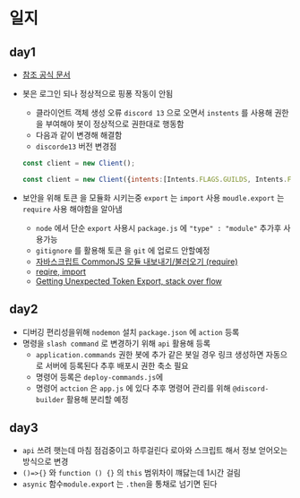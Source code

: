 # 일지
## day1
* [참조 공식 문서](https://discordjs.guide/#before-you-begin)
* 봇은 로그인 되나 정상적으로 핑퐁 작동이 안됨
	* 클라이언트 객체 생성 오류 `discord 13` 으로 오면서 `instents` 를 사용해 권한을 부여해야 봇이 정상적으로 권한대로 행동함
	* 다음과 같이 변경해 해결함
	* `discorde13` 버전 변경점
	```js
	const client = new Client();
	```

	```js
	const client = new Client({intents:[Intents.FLAGS.GUILDS, Intents.FLAGS.GUILD_MESSAGES]});
	```
* 보안을 위해 토큰 을 모듈화 시키는중  `export` 는 `import` 사용 `moudle.export` 는 `require` 사용 해야함을 알아냄

	* `node` 에서 단순 `export` 사용시 `package.js` 에 `"type" : "module"` 추가후 사용가능
	* `gitignore` 를 활용해 토큰 을 `git` 에 업로드 안할예정
	* [자바스크립트 CommonJS 모듈 내보내기/불러오기 (require)](https://www.daleseo.com/js-module-require/#:~:text=%EC%9E%90%EB%B0%94%EC%8A%A4%ED%81%AC%EB%A6%BD%ED%8A%B8%20%EA%B0%9C%EB%B0%9C%EC%9D%84%20%ED%95%98%EB%8B%A4,%EC%83%88%EB%A1%AD%EA%B2%8C%20%EB%8F%84%EC%9E%85%EB%90%9C%20%ED%82%A4%EC%9B%8C%EB%93%9C%EC%9E%85%EB%8B%88%EB%8B%A4.)
	* [reqire, import](https://velog.io/@bacccine/%ED%8C%8C%EC%9D%BC-%EC%88%98%EC%A0%95%EA%B8%B0)
	* [Getting Unexpected Token Export, stack over flow](https://stackoverflow.com/questions/38296667/getting-unexpected-token-export)
## day2
* 디버깅 편리성을위해 `nodemon` 설치 `package.json` 에 `action` 등록
* 명령을 `slash command` 로 변경하기 위해 `api` 활용해 등록
	* `application.commands` 권한 봇에 추가 같은 봇일 경우 링크 생성하면 자동으로 서버에 등록된다 추후 배포시 권한 축소 필요
	* 명령어 등록은 `deploy-commands.js`에
	* 명령어 `actcion` 은 `app.js` 에 있다 추후 명령어 관리를 위해 `@discord-builder` 활용해 분리할 예정
## day3
* `api` 쓰려 햇는데 마침 점검중이고 하루걸린다 로아와 스크립트 해서 정보 얻어오는 방식으로 변경
* `()=>{}` 와 `function () {}` 의 `this` 범위차이 꺠닳는데 1시간 걸림
* `asynic` 함수`module.expor`t 는 `.then`을 통채로 넘기면 된다

